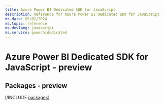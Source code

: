 ```yaml
---
title: Azure Power BI Dedicated SDK for JavaScript
description: Reference for Azure Power BI Dedicated SDK for JavaScript
ms.date: 05/02/2024
ms.topic: reference
ms.devlang: javascript
ms.service: powerbidedicated
---
```

# Azure Power BI Dedicated SDK for JavaScript - preview
## Packages - preview
[!INCLUDE [packages](power-bi-dedicated-index.md)]